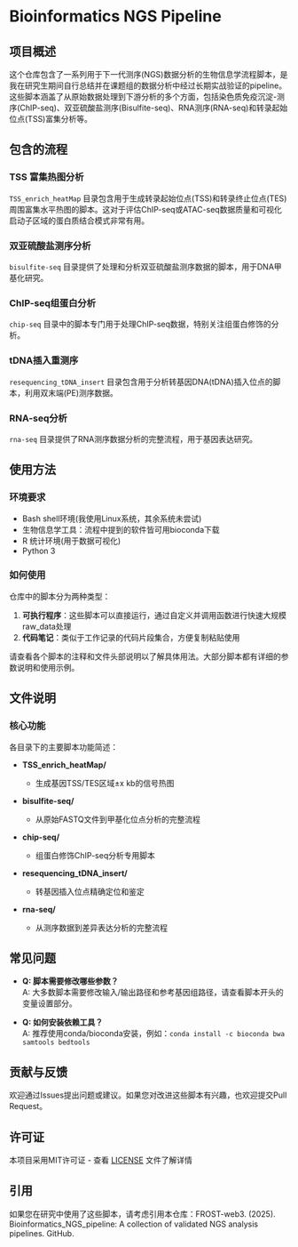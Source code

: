 # Bioinformatics NGS Pipeline

## 项目概述
这个仓库包含了一系列用于下一代测序(NGS)数据分析的生物信息学流程脚本，是我在研究生期间自行总结并在课题组的数据分析中经过长期实战验证的pipeline。这些脚本涵盖了从原始数据处理到下游分析的多个方面，包括染色质免疫沉淀-测序(ChIP-seq)、双亚硫酸盐测序(Bisulfite-seq)、RNA测序(RNA-seq)和转录起始位点(TSS)富集分析等。

## 包含的流程

### TSS 富集热图分析
`TSS_enrich_heatMap` 目录包含用于生成转录起始位点(TSS)和转录终止位点(TES)周围富集水平热图的脚本。这对于评估ChIP-seq或ATAC-seq数据质量和可视化启动子区域的蛋白质结合模式非常有用。

### 双亚硫酸盐测序分析
`bisulfite-seq` 目录提供了处理和分析双亚硫酸盐测序数据的脚本，用于DNA甲基化研究。

### ChIP-seq组蛋白分析
`chip-seq` 目录中的脚本专门用于处理ChIP-seq数据，特别关注组蛋白修饰的分析。

### tDNA插入重测序
`resequencing_tDNA_insert` 目录包含用于分析转基因DNA(tDNA)插入位点的脚本，利用双末端(PE)测序数据。

### RNA-seq分析
`rna-seq` 目录提供了RNA测序数据分析的完整流程，用于基因表达研究。

## 使用方法

### 环境要求
- Bash shell环境(我使用Linux系统，其余系统未尝试)
- 生物信息学工具：流程中提到的软件皆可用bioconda下载
- R 统计环境(用于数据可视化)
- Python 3

### 如何使用
仓库中的脚本分为两种类型：
1. **可执行程序**：这些脚本可以直接运行，通过自定义并调用函数进行快速大规模raw_data处理
2. **代码笔记**：类似于工作记录的代码片段集合，方便复制粘贴使用

请查看各个脚本的注释和文件头部说明以了解具体用法。大部分脚本都有详细的参数说明和使用示例。

## 文件说明

### 核心功能

各目录下的主要脚本功能简述：

- **TSS_enrich_heatMap/**
  - 生成基因TSS/TES区域±x kb的信号热图

- **bisulfite-seq/**
  - 从原始FASTQ文件到甲基化位点分析的完整流程

- **chip-seq/**
  - 组蛋白修饰ChIP-seq分析专用脚本

- **resequencing_tDNA_insert/**
  - 转基因插入位点精确定位和鉴定

- **rna-seq/**
  - 从测序数据到差异表达分析的完整流程

## 常见问题

- **Q: 脚本需要修改哪些参数？**  
  A: 大多数脚本需要修改输入/输出路径和参考基因组路径，请查看脚本开头的变量设置部分。

- **Q: 如何安装依赖工具？**  
  A: 推荐使用conda/bioconda安装，例如：`conda install -c bioconda bwa samtools bedtools`

## 贡献与反馈

欢迎通过Issues提出问题或建议。如果您对改进这些脚本有兴趣，也欢迎提交Pull Request。

## 许可证

本项目采用MIT许可证 - 查看 [LICENSE](LICENSE) 文件了解详情

## 引用
如果您在研究中使用了这些脚本，请考虑引用本仓库：FROST-web3. (2025). Bioinformatics_NGS_pipeline: A collection of validated NGS analysis pipelines. GitHub.
